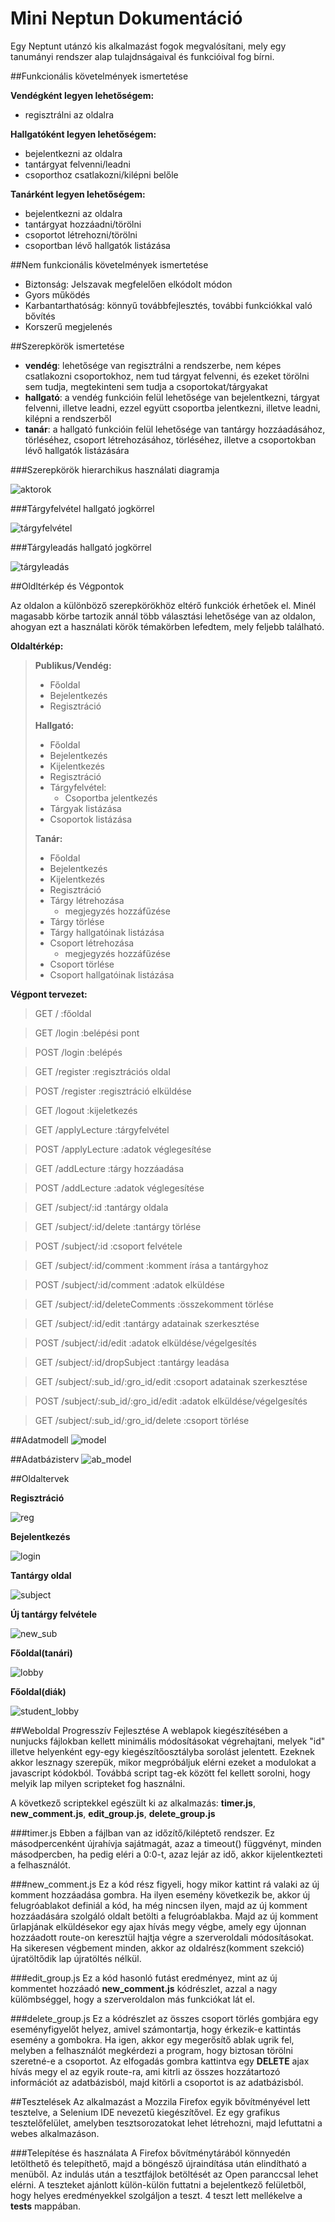 # Mini Neptun Dokumentáció

Egy Neptunt utánzó kis alkalmazást fogok megvalósítani, mely egy tanumányi rendszer alap tulajdnságaival és funkcióival fog bírni.

##Funkcionális követelmények ismertetése

**Vendégként legyen lehetőségem:**
* regisztrálni az oldalra

**Hallgatóként legyen lehetőségem:**
* bejelentkezni az oldalra
* tantárgyat felvenni/leadni
* csoporthoz csatlakozni/kilépni belőle

**Tanárként legyen lehetőségem:**
* bejelentkezni az oldalra
* tantárgyat hozzáadni/törölni
* csoportot létrehozni/törölni
* csoportban lévő hallgatók listázása

##Nem funkcionális követelmények ismertetése
* Biztonság: Jelszavak megfelelően elkódolt módon
* Gyors működés
* Karbantarthatóság: könnyű továbbfejlesztés, további funkciókkal való bővítés
* Korszerű megjelenés

##Szerepkörök ismertetése
* **vendég**: lehetősége van regisztrálni a rendszerbe, nem képes csatlakozni csoportokhoz, nem tud tárgyat felvenni, és ezeket törölni sem tudja, megtekinteni sem tudja a csoportokat/tárgyakat
* **hallgató**: a vendég funkcióin felül lehetősége van bejelentkezni, tárgyat felvenni, illetve leadni, ezzel együtt csoportba jelentkezni, illetve leadni, kilépni a rendszerből
* **tanár**: a hallgató funkcióin felül lehetősége van tantárgy hozzáadásához, törléséhez, csoport létrehozásához, törléséhez, illetve a csoportokban lévő hallgatók listázására

###Szerepkörök hierarchikus használati diagramja

![aktorok](https://cloud.githubusercontent.com/assets/22147821/19412376/083c3ee2-9315-11e6-9033-a5f6f9d798d0.png)

###Tárgyfelvétel hallgató jogkörrel

![tárgyfelvétel](https://cloud.githubusercontent.com/assets/22147821/19412468/53b0032a-9317-11e6-8490-5f5988000940.png)

###Tárgyleadás hallgató jogkörrel

![tárgyleadás](https://cloud.githubusercontent.com/assets/22147821/19412512/8b5aa216-9318-11e6-9f8a-66987846c141.png)

##Oldltérkép és Végpontok

Az oldalon a különböző szerepkörökhöz eltérő funkciók érhetőek el. Minél magasabb körbe tartozik annál több választási lehetősége van az oldalon, ahogyan ezt a használati körök témakörben lefedtem, mely feljebb található.

**Oldaltérkép:**
> **Publikus/Vendég:**
> - Főoldal
> - Bejelentkezés
> - Regisztráció
> 
> **Hallgató:**
> - Főoldal
> - Bejelentkezés
> - Kijelentkezés
> - Regisztráció
> - Tárgyfelvétel:
>      + Csoportba jelentkezés
> - Tárgyak listázása
> - Csoportok listázása
> 
> **Tanár:**
> - Főoldal
> - Bejelentkezés
> - Kijelentkezés
> - Regisztráció
> - Tárgy létrehozása
>      + megjegyzés hozzáfűzése
> - Tárgy törlése
> - Tárgy hallgatóinak listázása
> - Csoport létrehozása
>      + megjegyzés hozzáfűzése
> - Csoport törlése
> - Csoport hallgatóinak listázása

**Végpont tervezet:**
> GET / :főoldal

> GET /login :belépési pont

> POST /login :belépés

> GET /register :regisztrációs oldal

> POST /register :regisztráció elküldése

> GET /logout :kijeletkezés

> GET /applyLecture :tárgyfelvétel

> POST /applyLecture :adatok véglegesítése

> GET /addLecture :tárgy hozzáadása

> POST /addLecture :adatok véglegesítése

> GET /subject/:id :tantárgy oldala

> GET /subject/:id/delete :tantárgy törlése

> POST /subject/:id :csoport felvétele

> GET /subject/:id/comment :komment írása a tantárgyhoz

> POST /subject/:id/comment :adatok elküldése

> GET /subject/:id/deleteComments :összekomment törlése

> GET /subject/:id/edit :tantárgy adatainak szerkesztése

> POST /subject/:id/edit :adatok elküldése/végelgesítés

> GET /subject/:id/dropSubject :tantárgy leadása

> GET /subject/:sub_id/:gro_id/edit :csoport adatainak szerkesztése

> POST /subject/:sub_id/:gro_id/edit :adatok elküldése/végelgesítés

> GET /subject/:sub_id/:gro_id/delete :csoport törlése


##Adatmodell
![model](https://cloud.githubusercontent.com/assets/22147821/19417962/fdeedc7e-93b9-11e6-8b91-977ea12d1f99.png)

##Adatbázisterv
![ab_model](https://cloud.githubusercontent.com/assets/22147821/19417963/fdf23c84-93b9-11e6-86c4-a150440bb9b0.png)

##Oldaltervek

**Regisztráció**

![reg](https://cloud.githubusercontent.com/assets/22147821/20459271/681cec5a-aebb-11e6-8e35-c000c81130e1.PNG)

**Bejelentkezés**

![login](https://cloud.githubusercontent.com/assets/22147821/20459270/681cba00-aebb-11e6-9618-71c2386e7e6b.PNG)

**Tantárgy oldal**

![subject](https://cloud.githubusercontent.com/assets/22147821/20459269/681c0d08-aebb-11e6-9bfe-d41dc9804e5e.PNG)

**Új tantárgy felvétele**

![new_sub](https://cloud.githubusercontent.com/assets/22147821/20459268/681641e8-aebb-11e6-98bf-89d14c735e87.PNG)

**Főoldal(tanári)**

![lobby](https://cloud.githubusercontent.com/assets/22147821/20459267/6813aaa0-aebb-11e6-9ee7-371c6145cbc1.PNG)

**Főoldal(diák)**

![student_lobby](https://cloud.githubusercontent.com/assets/22147821/20459316/d77e1686-aebc-11e6-9cc9-c2566d814033.PNG)

##Weboldal Progresszív Fejlesztése
A weblapok kiegészítésében a nunjucks fájlokban kellett minimális módosításokat végrehajtani, melyek "id" illetve helyenként egy-egy kiegészítőosztályba sorolást jelentett. Ezeknek akkor lesznagy szerepük, mikor megpróbáljuk elérni ezeket a modulokat a javascript kódokból. Továbbá script tag-ek között fel kellett sorolni, hogy melyik lap milyen scripteket fog használni.

A következő scriptekkel egészült ki az alkalmazás: **timer.js**, **new_comment.js**, **edit_group.js**, **delete_group.js**

###timer.js
Ebben a fájlban van az időzítő/kiléptető rendszer. Ez másodpercenként újrahívja sajátmagát, azaz a timeout() függvényt, minden másodpercben, ha pedig eléri a 0:0-t, azaz lejár az idő, akkor kijelentkezteti a felhasználót.

###new_comment.js
Ez a kód rész figyeli, hogy mikor kattint rá valaki az új komment hozzáadása gombra. Ha ilyen esemény következik be, akkor új felugróablakot definiál a kód, ha még nincsen ilyen, majd az új komment hozzáadására szolgáló oldalt betölti a felugróablakba. Majd az új komment űrlapjának elküldésekor egy ajax hívás megy végbe, amely egy újonnan hozzáadott route-on keresztül hajtja végre a szerveroldali módosításokat. Ha sikeresen végbement minden, akkor az oldalrész(komment szekció) újratöltődik lap újratöltés nélkül.

###edit_group.js
Ez a kód hasonló futást eredményez, mint az új kommentet hozzáadó **new_comment.js** kódrészlet, azzal a nagy külömbséggel, hogy a szerveroldalon más funkciókat lát el.

###delete_group.js
Ez a kódrészlet az összes csoport törlés gombjára egy eseményfigyelőt helyez, amivel számontartja, hogy érkezik-e kattintás esemény a gombokra. Ha igen, akkor egy megerősítő ablak ugrik fel, melyben a felhasználót megkérdezi a program, hogy biztosan törölni szeretné-e a csoportot. Az elfogadás gombra kattintva egy **DELETE** ajax hívás megy el az egyik route-ra, ami kitrli az összes hozzátartozó információt az adatbázisból, majd kitörli a csoportot is az adatbázisból.

##Tesztelések
Az alkalmazást a Mozzila Firefox egyik bővítményével lett tesztelve, a Selenium IDE nevezetű kiegészítővel. Ez egy grafikus tesztelőfelület, amelyben tesztsorozatokat lehet létrehozni, majd lefuttatni a webes alkalmazáson.

###Telepítése és használata
A Firefox bővítménytárából könnyedén letölthető és telepíthető, majd a böngésző újraindítása után elindítható a menüből. Az indulás után a tesztfájlok betöltését az Open paranccsal lehet elérni. A teszteket ajánlott külön-külön futtatni a bejelentkező felületből, hogy helyes eredményekkel szolgáljon a teszt.
4 teszt lett mellékelve a **tests** mappában.
